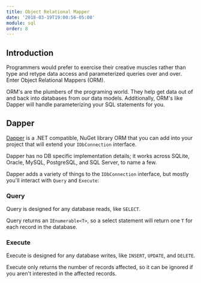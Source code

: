 ```yaml
---
title: Object Relational Mapper
date: '2018-03-19T19:00:56-05:00'
module: sql
order: 8
---
```


## Introduction

Programmers would prefer to exercise their creative muscles rather than type and retype data access and parameterized queries over and over. Enter Object Relational Mappers (ORM).

ORM's are the plumbers of the programing world. They help get data out of and back into databases from our data models. Additionally, ORM's like Dapper will handle parameterizing your SQL statements for you.

## Dapper

[Dapper](https://github.com/StackExchange/Dapper) is a .NET compatible, NuGet library ORM that you can add into your project that will extend your `IDbConnection` interface.

Dapper has no DB specific implementation details; it works across SQLite, Oracle, MySQL, PostgreSQL, and SQL Server, to name a few.

Dapper adds a variety of things to the `IDbConnection` interface, but mostly you'll interact with `Query` and `Execute`:

### Query

Query is designed for any database reads, like `SELECT`.

Query returns an `IEnumerable<T>`, so a select statement will return one `T` for each record in the database.

### Execute

Execute is designed for any database writes, like `INSERT`, `UPDATE`, and `DELETE`.

Execute only returns the number of records affected, so it can be ignored if you aren't interested in the affected records.
